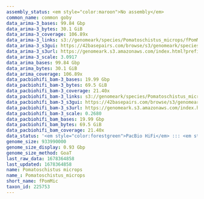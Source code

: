 ```yaml
---
assembly_status: <em style="color:maroon">No assembly</em>
common_name: common goby
data_arima-3_bases: 99.84 Gbp
data_arima-3_bytes: 30.1 GiB
data_arima-3_coverage: 106.89x
data_arima-3_links: s3://genomeark/species/Pomatoschistus_microps/fPomMic3/genomic_data/arima/<br>
data_arima-3_s3gui: https://42basepairs.com/browse/s3/genomeark/species/Pomatoschistus_microps/fPomMic3/genomic_data/arima/
data_arima-3_s3url: https://genomeark.s3.amazonaws.com/index.html?prefix=species/Pomatoschistus_microps/fPomMic3/genomic_data/arima/
data_arima-3_scale: 3.0917
data_arima_bases: 99.84 Gbp
data_arima_bytes: 30.1 GiB
data_arima_coverage: 106.89x
data_pacbiohifi_bam-3_bases: 19.99 Gbp
data_pacbiohifi_bam-3_bytes: 69.5 GiB
data_pacbiohifi_bam-3_coverage: 21.40x
data_pacbiohifi_bam-3_links: s3://genomeark/species/Pomatoschistus_microps/fPomMic3/genomic_data/pacbio_hifi/<br>
data_pacbiohifi_bam-3_s3gui: https://42basepairs.com/browse/s3/genomeark/species/Pomatoschistus_microps/fPomMic3/genomic_data/pacbio_hifi/
data_pacbiohifi_bam-3_s3url: https://genomeark.s3.amazonaws.com/index.html?prefix=species/Pomatoschistus_microps/fPomMic3/genomic_data/pacbio_hifi/
data_pacbiohifi_bam-3_scale: 0.2680
data_pacbiohifi_bam_bases: 19.99 Gbp
data_pacbiohifi_bam_bytes: 69.5 GiB
data_pacbiohifi_bam_coverage: 21.40x
data_status: '<em style="color:forestgreen">PacBio HiFi</em> ::: <em style="color:forestgreen">Arima</em>'
genome_size: 933990000
genome_size_display: 0.93 Gbp
genome_size_method: GoaT
last_raw_data: 1678364858
last_updated: 1678364858
name: Pomatoschistus microps
name_: Pomatoschistus_microps
short_name: fPomMic
taxon_id: 225753
---
```

